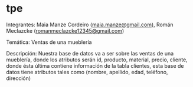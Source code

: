 # tpe
Integrantes: Maia Manze Cordeiro (maia.manze@gmail.com), Román Meclazcke (romanmeclazcke12345@gmail.com)

Temática: Ventas de una mueblería

Descripción: Nuestra base de datos va a ser sobre las ventas de una mueblería, donde los atributos serán id, producto, material, precio, cliente, donde ésta última contiene información de la tabla clientes, esta base de datos tiene atributos tales como (nombre, apellido, edad, teléfono, dirección)
